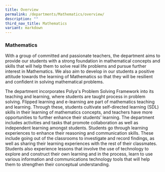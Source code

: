 ```yaml
---
title: Overview
permalink: /departments/Mathematics/overview/
description: ""
third_nav_title: Mathematics
variant: markdown
---
```

### Mathematics


With a group of committed and passionate teachers, the department aims to provide our students with a strong foundation in mathematical concepts and skills that will help them to solve real life problems and pursue further interest in Mathematics. We also aim to develop in our students a positive attitude towards the learning of Mathematics so that they will be resilient and confident in solving mathematical problems.

  

The department incorporates Polya's Problem Solving Framework into its teaching and learning, where students are taught process in problem solving. Flipped learning and e-learning are part of mathematics teaching and learning. Through these, students cultivate self-directed learning (SDL) skills in their learning of mathematics concepts, and teachers have more opportunities to further enhance their students’ learning. The department includes activities and tasks that promote collaboration as well as independent learning amongst students. Students go through learning experiences to enhance their reasoning and communication skills. These include going out of the classrooms to investigate and record findings, as well as sharing their learning experiences with the rest of their classmates. Students also experience lessons that involve the use of technology to explore and construct their own learning and in the process, learn to use various information and communications technology tools that will help them to strengthen their conceptual understanding.